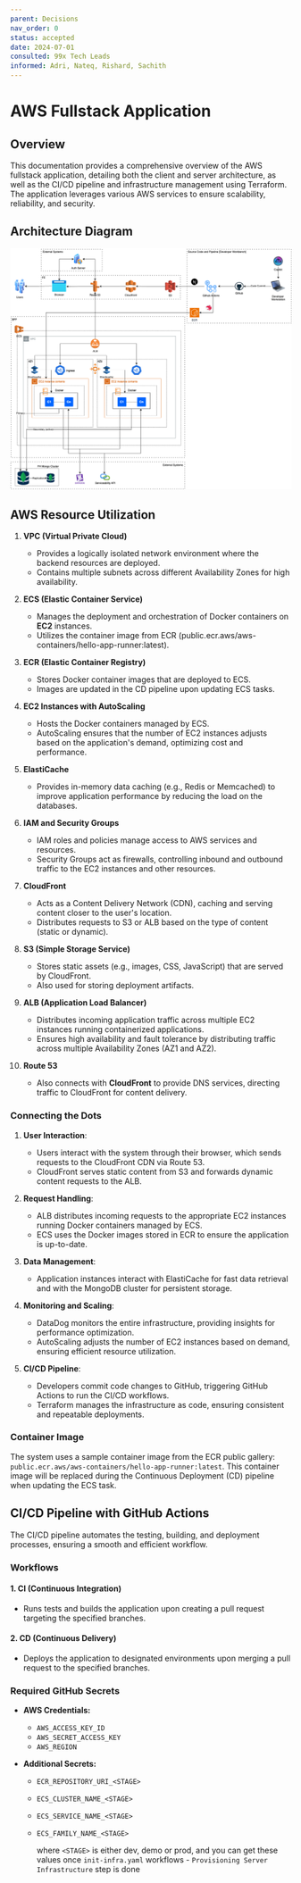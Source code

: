 ```yaml
---
parent: Decisions
nav_order: 0
status: accepted
date: 2024-07-01
consulted: 99x Tech Leads
informed: Adri, Nateq, Rishard, Sachith
---
```


# AWS Fullstack Application

## Overview

This documentation provides a comprehensive overview of the AWS fullstack application, detailing both the client and server architecture, as well as the CI/CD pipeline and infrastructure management using Terraform. The application leverages various AWS services to ensure scalability, reliability, and security.

## Architecture Diagram
![architecture-diagram](https://raw.githubusercontent.com/99x/product-central-architectures/main/architectures/docs/decisions/aws-fullstack-app/0000-architecture-diagram.png)

## AWS Resource Utilization

1. **VPC (Virtual Private Cloud)**
   - Provides a logically isolated network environment where the backend resources are deployed.
   - Contains multiple subnets across different Availability Zones for high availability.

2. **ECS (Elastic Container Service)**
   - Manages the deployment and orchestration of Docker containers on **EC2** instances.
   - Utilizes the container image from ECR (public.ecr.aws/aws-containers/hello-app-runner:latest).

3. **ECR (Elastic Container Registry)**
   - Stores Docker container images that are deployed to ECS.
   - Images are updated in the CD pipeline upon updating ECS tasks.

4. **EC2 Instances with AutoScaling**
   - Hosts the Docker containers managed by ECS.
   - AutoScaling ensures that the number of EC2 instances adjusts based on the application's demand, optimizing cost and performance.

5. **ElastiCache**
   - Provides in-memory data caching (e.g., Redis or Memcached) to improve application performance by reducing the load on the databases.

6. **IAM and Security Groups**
    - IAM roles and policies manage access to AWS services and resources.
    - Security Groups act as firewalls, controlling inbound and outbound traffic to the EC2 instances and other resources.

7. **CloudFront**
      - Acts as a Content Delivery Network (CDN), caching and serving content closer to the user's location.
      - Distributes requests to S3 or ALB based on the type of content (static or dynamic).

8. **S3 (Simple Storage Service)**

      - Stores static assets (e.g., images, CSS, JavaScript) that are served by CloudFront.
      - Also used for storing deployment artifacts.

9. **ALB (Application Load Balancer)**

      - Distributes incoming application traffic across multiple EC2 instances running containerized applications.
      - Ensures high availability and fault tolerance by distributing traffic across multiple Availability Zones (AZ1 and AZ2).

9. **Route 53**
    - Also connects with **CloudFront** to provide DNS services, directing traffic to CloudFront for content delivery.

### Connecting the Dots

1. **User Interaction**:
   - Users interact with the system through their browser, which sends requests to the CloudFront CDN via Route 53.
   - CloudFront serves static content from S3 and forwards dynamic content requests to the ALB.

2. **Request Handling**:
   - ALB distributes incoming requests to the appropriate EC2 instances running Docker containers managed by ECS.
   - ECS uses the Docker images stored in ECR to ensure the application is up-to-date.

3. **Data Management**:
   - Application instances interact with ElastiCache for fast data retrieval and with the MongoDB cluster for persistent storage.

4. **Monitoring and Scaling**:
   - DataDog monitors the entire infrastructure, providing insights for performance optimization.
   - AutoScaling adjusts the number of EC2 instances based on demand, ensuring efficient resource utilization.

5. **CI/CD Pipeline**:
   - Developers commit code changes to GitHub, triggering GitHub Actions to run the CI/CD workflows.
   - Terraform manages the infrastructure as code, ensuring consistent and repeatable deployments.

### Container Image
The system uses a sample container image from the ECR public gallery: `public.ecr.aws/aws-containers/hello-app-runner:latest`. This container image will be replaced during the Continuous Deployment (CD) pipeline when updating the ECS task.

## CI/CD Pipeline with GitHub Actions

The CI/CD pipeline automates the testing, building, and deployment processes, ensuring a smooth and efficient workflow.

### Workflows

#### 1. CI (Continuous Integration)
- Runs tests and builds the application upon creating a pull request targeting the specified branches.

#### 2. CD (Continuous Delivery)
- Deploys the application to designated environments upon merging a pull request to the specified branches.

### Required GitHub Secrets

- **AWS Credentials:**
  - `AWS_ACCESS_KEY_ID`
  - `AWS_SECRET_ACCESS_KEY`
  - `AWS_REGION`

- **Additional Secrets:**
  - `ECR_REPOSITORY_URI_<STAGE>`
  - `ECS_CLUSTER_NAME_<STAGE>`
  - `ECS_SERVICE_NAME_<STAGE>`
  - `ECS_FAMILY_NAME_<STAGE>`

    where `<STAGE>` is either dev, demo or prod, and you can get these values once `init-infra.yaml` workflows - `Provisioning Server Infrastructure` step is done